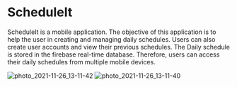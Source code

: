 # ScheduleIt

ScheduleIt is a mobile application. The objective of this application is to help the user in
creating and managing daily schedules. Users can also create user accounts and view their
previous schedules. The Daily schedule is stored in the firebase real-time database.
Therefore, users can access their daily schedules from multiple mobile devices.

![photo_2021-11-26_13-11-42](https://user-images.githubusercontent.com/47785427/143544620-14763c81-c5df-4333-a077-367e4b851edb.jpg)
![photo_2021-11-26_13-11-40](https://user-images.githubusercontent.com/47785427/143544632-e8519c0c-b51a-430e-9639-be88f2a0f9fc.jpg)


